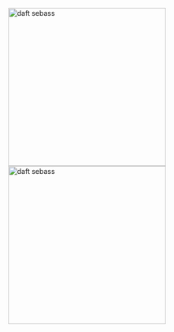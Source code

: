 <p float="left">
<a href="https://octodex.github.com/"><img src="https://octodex.github.com/images/daftpunktocat-thomas.gif" width="320" height="320" alt="daft sebass"> </a>
<a href="https://octodex.github.com/"><img src="https://octodex.github.com/images/daftpunktocat-guy.gif" width="320" height="320" alt="daft sebass"> </a>
</p>
